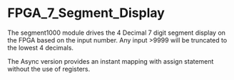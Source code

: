 # FPGA_7_Segment_Display

The segment1000 module drives the 4 Decimal 7 digit segment display on the FPGA based on the input number. 
Any input >9999 will be truncated to the lowest 4 decimals.

The Async version provides an instant mapping with assign statement without the use of registers.
